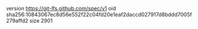 version https://git-lfs.github.com/spec/v1
oid sha256:10843067ec8d56e552f22c04fd20e1eaf2daccd027917d8bddd7005f279affd2
size 2901
